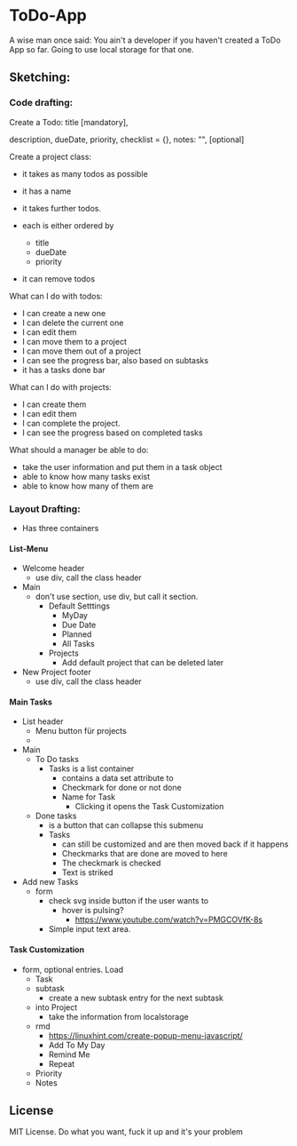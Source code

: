 # ToDo-App
A wise man once said:
You ain't a developer if you haven't created a ToDo App so far.
Going to use local storage for that one.

## Sketching:
### Code drafting:
Create a Todo:
title [mandatory],

description, dueDate, priority, checklist = {}, notes: "", [optional]

Create a project class:
+ it takes as many todos as possible
+ it has a name

+ it takes further todos.
+ each is either ordered by
    + title
    + dueDate
    + priority
+ it can remove todos

What can I do with todos:
+ I can create a new one
+ I can delete the current one
+ I can edit them
+ I can move them to a project
+ I can move them out of a project
+ I can see the progress bar, also based on subtasks
+ it has a tasks done bar

What can I do with projects:
+ I can create them
+ I can edit them
+ I can complete the project.
+ I can see the progress based on completed tasks

What should a manager be able to do:
+ take the user information and put them in a task object
+ able to know how many tasks exist
+ able to know how many of them are 

### Layout Drafting:

+ Has three containers

#### List-Menu

+ Welcome header
    + use div, call the class header
+ Main
    + don't use section, use div, but call it section.
        + Default Setttings
            + MyDay
            + Due Date
            + Planned
            + All Tasks
        + Projects
            + Add default project that can be deleted later
+ New Project footer
    + use div, call the class header

#### Main Tasks

+ List header
    + Menu button für projects
    + 
+ Main 
    + To Do tasks
        + Tasks is a list container
            + contains a data set attribute to 
            + Checkmark for done or not done
            + Name for Task
                + Clicking it opens the Task Customization 
    + Done tasks
        + is a button that can collapse this submenu
        + Tasks
            + can still be customized and are then moved back if it happens
            + Checkmarks that are done are moved to here
            + The checkmark is checked
            + Text is striked
+ Add new Tasks
    + form
        + check svg inside button if the user wants to
            + hover is pulsing?
                + https://www.youtube.com/watch?v=PMGCOVfK-8s
        + Simple input text area.

#### Task Customization

+ form, optional entries. Load
    + Task
    + subtask
        + create a new subtask entry for the next subtask
    + into Project
        + take the information from localstorage
    + rmd
        + https://linuxhint.com/create-popup-menu-javascript/
        + Add To My Day 
        + Remind Me
        + Repeat
    + Priority
    + Notes

## License
MIT License.
Do what you want, fuck it up and it's your problem